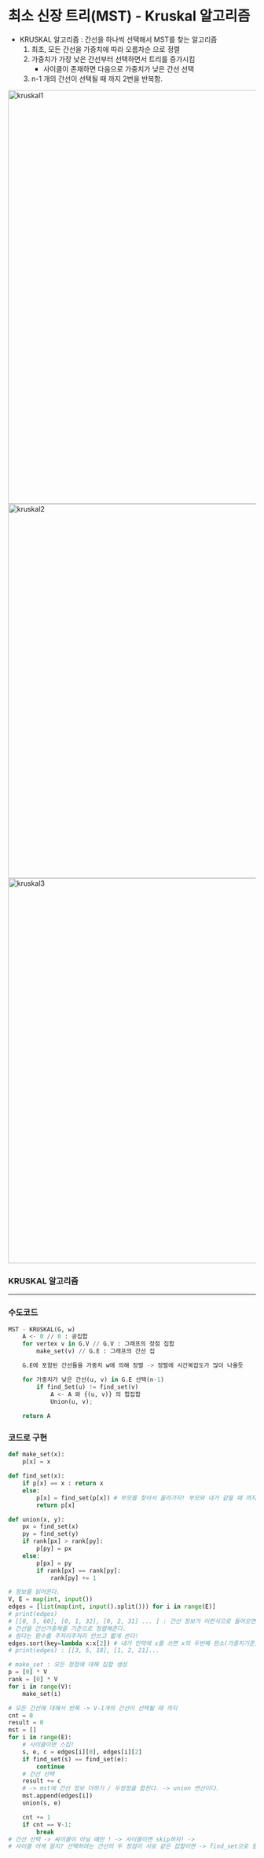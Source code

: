 # 최소 신장 트리(MST) - Kruskal 알고리즘

- KRUSKAL 알고리즘 : 간선을 하나씩 선택해서 MST를 찾는 알고리즘
  1. 최초, 모든 간선을 가중치에 따라 오름차순 으로 정렬
  2. 가중치가 가장 낮은 간선부터 선택하면서 트리를 증가시킴
     - 사이클이 존재하면 다음으로 가중치가 낮은 간선 선택
  3. n-1 개의 간선이 선택될 때 까지 2번을 반복함.

<img width="842" alt="kruskal1" src="https://user-images.githubusercontent.com/60081217/85918338-e84d2400-b89c-11ea-861f-f9b294905b89.png">

<img width="762" alt="kruskal2" src="https://user-images.githubusercontent.com/60081217/85918339-ea16e780-b89c-11ea-8280-535a06764ec6.png">

<img width="784" alt="kruskal3" src="https://user-images.githubusercontent.com/60081217/85918340-ebe0ab00-b89c-11ea-9dde-b10f94e2e85f.png">





### KRUSKAL 알고리즘

------

### 수도코드

```python
MST - KRUSKAL(G, w)
    A <- 0 // 0 : 공집합
    for vertex v in G.V // G.V : 그래프의 정점 집합
        make_set(v) // G.E : 그래프의 간선 집

    G.E에 포함된 간선들을 가중치 w에 의해 정렬 -> 정렬에 시간복잡도가 많이 나올듯

    for 가중치가 낮은 간선(u, v) in G.E 선택(n-1)
        if find_Set(u) != find_set(v)
            A <- A 와 {(u, v)} 의 합집합
            Union(u, v);
        
    return A
```

### 코드로 구현

```python
def make_set(x):
    p[x] = x

def find_set(x):
    if p[x] == x : return x
    else:
        p[x] = find_set(p[x]) # 부모를 찾아서 올라가자! 부모와 내가 같을 때 까지!
        return p[x]

def union(x, y):
    px = find_set(x)
    py = find_set(y)
    if rank[px] > rank[py]:
        p[py] = px
    else:
        p[px] = py
        if rank[px] == rank[py]:
            rank[py] += 1

# 정보를 읽어온다.
V, E = map(int, input())
edges = [list(map(int, input().split())) for i in range(E)]
# print(edges)
# [[0, 5, 60], [0, 1, 32], [0, 2, 31] ... ] : 간선 정보가 이런식으로 들어오면
# 간선을 간선가중체를 기준으로 정렬해준다.
# 람다는 함수를 주저리주저리 안쓰고 짧게 쓴다!
edges.sort(key=lambda x:x[2]) # 내가 만약에 x를 쓰면 x의 두번째 원소(가중치기준)를 가져와줘!
# print(edges) : [[3, 5, 18], [1, 2, 21]...

# make_set : 모든 정점에 대해 집합 생성
p = [0] * V
rank = [0] * V
for i in range(V):
    make_set(i)

# 모든 간선에 대해서 반복 -> V-1개의 간선이 선택될 때 까지
cnt = 0
result = 0
mst = []
for i in range(E):
    # 사이클이면 스킵!
    s, e, c = edges[i][0], edges[i][2]
    if find_set(s) == find_set(e):
        continue
    # 간선 선택
    result += c
    # -> mst에 간선 정보 더하기 / 두정점을 합친다. -> union 연산이다.
    mst.append(edges[i])
    union(s, e)

    cnt += 1
    if cnt == V-1:
        break
# 간선 선택 -> 싸이클이 아닐 떄만 ! -> 사이클이면 skip하자! ->
# 사이클 어케 알지? 선택하려는 간선의 두 정점이 서로 같은 집합이면 -> find_set으로 알 수 있어!
```